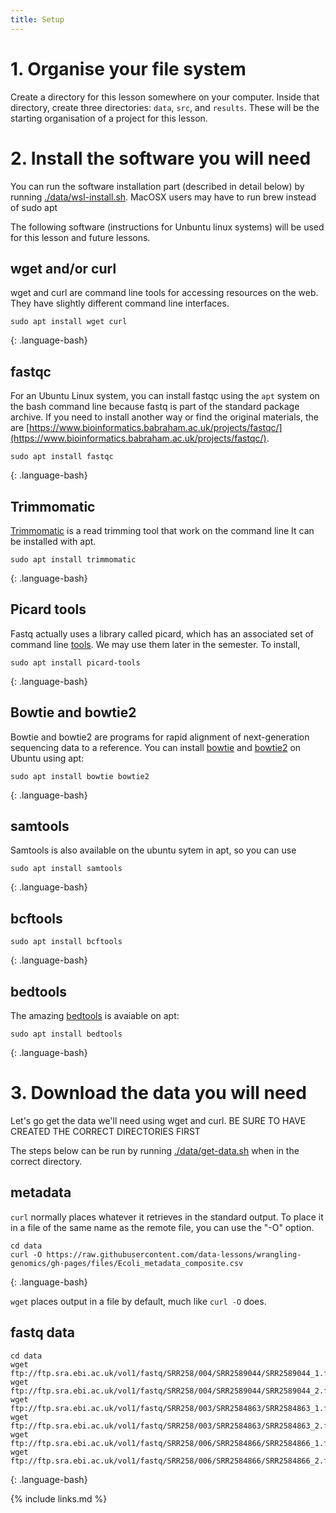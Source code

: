 ```yaml
---
title: Setup
---
```



# 1. Organise your file system

Create a directory for this lesson somewhere on your computer. Inside that directory, create three directories: `data`, `src`, and `results`.  These will be the starting organisation of a project for this lesson.

# 2. Install the software you will need

You can run the software installation part (described in detail below) by running [./data/wsl-install.sh](./data/wsl-install.sh). MacOSX users may have to run brew instead of sudo apt

The following software (instructions for Unbuntu linux systems) will be used for this lesson and future lessons.

## wget and/or curl

wget and curl are command line tools for accessing resources on the web. They have slightly different command line interfaces.

~~~
sudo apt install wget curl
~~~
{: .language-bash}


## fastqc

For an Ubuntu Linux system, you can install fastqc using the `apt` system on the bash command line because fastq is part of the standard package archive. If you need to install another way or find the original materials, the are  [https://www.bioinformatics.babraham.ac.uk/projects/fastqc/](https://www.bioinformatics.babraham.ac.uk/projects/fastqc/). 

~~~
sudo apt install fastqc
~~~
{: .language-bash}


## Trimmomatic

[Trimmomatic](http://www.usadellab.org/cms/?page=trimmomatic) is a read trimming tool that work on the command line It can be installed with apt.

~~~
sudo apt install trimmomatic
~~~
{: .language-bash}

## Picard tools

Fastq actually uses a library called picard, which has an associated set of command line [tools](https://broadinstitute.github.io/picard/). We may use them later in the semester. To install, 

~~~
sudo apt install picard-tools
~~~
{: .language-bash}

## Bowtie and bowtie2

Bowtie and bowtie2 are programs for rapid alignment of next-generation sequencing data to a reference. You can install [bowtie](http://bowtie-bio.sourceforge.net/index.shtml) and [bowtie2](http://bowtie-bio.sourceforge.net/bowtie2/index.shtml) on Ubuntu using apt:

~~~
sudo apt install bowtie bowtie2
~~~
{: .language-bash}

## samtools

Samtools is also available on the ubuntu sytem in apt, so you can use

~~~
sudo apt install samtools
~~~
{: .language-bash}


## bcftools

~~~
sudo apt install bcftools
~~~
{: .language-bash}

## bedtools

The amazing [bedtools](https://bedtools.readthedocs.io/) is avaiable on apt:

~~~
sudo apt install bedtools
~~~
{: .language-bash}

# 3. Download the data you will need

Let's go get the data we'll need using wget and curl.  BE SURE TO HAVE CREATED THE CORRECT DIRECTORIES FIRST

The steps below can be run by running [./data/get-data.sh](./data/get-data.sh) when in the correct directory.

## metadata

`curl` normally places whatever it retrieves in the standard output. To place it in a file of the same name as the remote file, you can use the "-O" option.

~~~
cd data
curl -O https://raw.githubusercontent.com/data-lessons/wrangling-genomics/gh-pages/files/Ecoli_metadata_composite.csv

~~~
{: .language-bash}

`wget` places output in a file by default, much like `curl -O` does.

## fastq data 
~~~
cd data
wget ftp://ftp.sra.ebi.ac.uk/vol1/fastq/SRR258/004/SRR2589044/SRR2589044_1.fastq.gz
wget ftp://ftp.sra.ebi.ac.uk/vol1/fastq/SRR258/004/SRR2589044/SRR2589044_2.fastq.gz
wget ftp://ftp.sra.ebi.ac.uk/vol1/fastq/SRR258/003/SRR2584863/SRR2584863_1.fastq.gz
wget ftp://ftp.sra.ebi.ac.uk/vol1/fastq/SRR258/003/SRR2584863/SRR2584863_2.fastq.gz
wget ftp://ftp.sra.ebi.ac.uk/vol1/fastq/SRR258/006/SRR2584866/SRR2584866_1.fastq.gz
wget ftp://ftp.sra.ebi.ac.uk/vol1/fastq/SRR258/006/SRR2584866/SRR2584866_2.fastq.gz 
~~~
{: .language-bash}

{% include links.md %}
